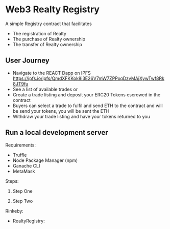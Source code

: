 # Web3 Realty Registry

A simple Registry contract that facilitates

-   The registration of Realty
-   The purchase of Realty ownership
-   The transfer of Realty ownership

## User Journey

-   Navigate to the REACT Dapp on IPFS https://ipfs.io/ipfs/QmdXFKKok8i3E26V7mW7ZPPxqDzvMAjXywTwf8Rk8JT9fu
-   See a list of available trades or
-   Create a trade listing and deposit your ERC20 Tokens escrowed in the contract
-   Buyers can select a trade to fulfil and send ETH to the contract and will be send your tokens, you will be sent the ETH
-   Withdraw your trade listing and have your tokens returned to you

## Run a local development server

Requirements:

-   Truffle
-   Node Package Manager (npm)
-   Ganache CLI
-   MetaMask

Steps:

1. Step One

1. Step Two

Rinkeby:

-   RealtyRegistry:
